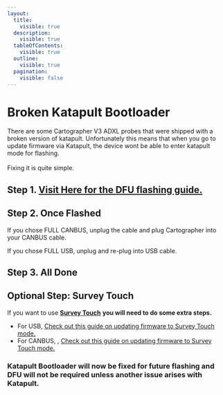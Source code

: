 ```yaml
---
layout:
  title:
    visible: true
  description:
    visible: true
  tableOfContents:
    visible: true
  outline:
    visible: true
  pagination:
    visible: false
---
```


# Broken Katapult Bootloader

There are some Cartographer V3 ADXL probes that were shipped with a broken version of katapult. Unfortunately this means that when you go to update firmware via Katapult, the device wont be able to enter katapult mode for flashing.\
\
Fixing it is quite simple.

## Step 1. [Visit Here for the DFU flashing guide.](firmware-updating/via-dfu.md)

## Step 2. Once Flashed

If you chose FULL CANBUS, unplug the cable and plug Cartographer into your CANBUS cable.

If you chose FULL USB, unplug and re-plug into USB cable.

## Step 3. All Done

## Optional Step: Survey Touch

If you want to use [**Survey Touch**](../survey-touch/) **you will need to do some extra steps.**

* For USB, [Check out this guide on updating firmware to Survey Touch mode.](firmware-updating/via-katapult/usb-flash.md)
* For CANBUS, , [Check out this guide on updating firmware to Survey Touch mode.](firmware-updating/via-katapult/canbus-flash.md)

### Katapult Bootloader will now be fixed for future flashing and DFU will not be required unless another issue arises with Katapult.
